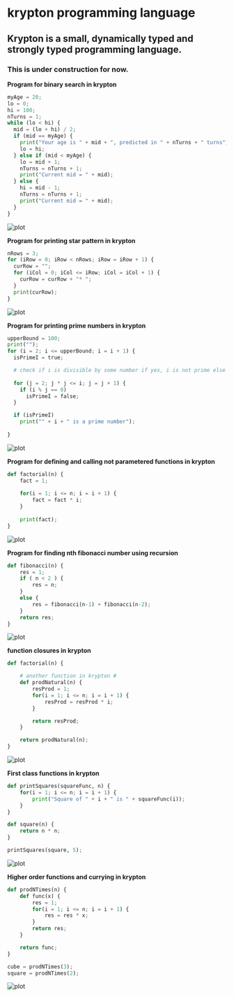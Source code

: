 # krypton programming language

## Krypton is a small, dynamically typed and strongly typed programming language.

### This is under construction for now.

**Program for binary search in krypton**

```python
myAge = 20;
lo = 0;
hi = 100;
nTurns = 1;
while (lo < hi) {
  mid = (lo + hi) / 2;
  if (mid == myAge) {
    print("Your age is " + mid + ", predicted in " + nTurns + " turns");
    lo = hi;
  } else if (mid < myAge) {
    lo = mid + 1;
    nTurns = nTurns + 1;
    print("Current mid = " + mid);
  } else {
    hi = mid - 1;
    nTurns = nTurns + 1;
    print("Current mid = " + mid);
  }
}
```

![plot](./Program%20outputs/BinarySearch.png)

**Program for printing star pattern in krypton**

```python
nRows = 3;
for (iRow = 0; iRow < nRows; iRow = iRow + 1) {
  curRow = "";
  for (iCol = 0; iCol <= iRow; iCol = iCol + 1) {
    curRow = curRow + "* ";
  }
  print(curRow);
}
```

![plot](./Program%20outputs/StarPattern.png)

**Program for printing prime numbers in krypton**

```python
upperBound = 100;
print("");
for (i = 2; i <= upperBound; i = i + 1) {
  isPrimeI = true;

  # check if i is divisible by some number if yes, i is not prime else i is prime #
        
  for (j = 2; j * j <= i; j = j + 1) {
    if (i % j == 0) 
      isPrimeI = false;
  }

  if (isPrimeI) 
    print("" + i + " is a prime number");
  
}
```

![plot](./Program%20outputs/primeNumberProgram.jpg)


**Program for defining and calling not parametered functions in krypton**

```python
def factorial(n) {
    fact = 1;
         
    for(i = 1; i <= n; i = i + 1) {
        fact = fact * i;
    }
    
    print(fact);
}
```

![plot](./Program%20outputs/factorialFunctionParams.jpg)



**Program for finding nth fibonacci number using recursion**

```python
def fibonacci(n) {
    res = 1;
    if ( n < 2 ) {
        res = n;
    } 
    else {
        res = fibonacci(n-1) + fibonacci(n-2);
    }
    return res;
}
```

![plot](./Program%20outputs/fibonacciRecursive.jpg)


**function closures in krypton**

```python
def factorial(n) {

    # another function in krypton #
    def prodNatural(n) {
        resProd = 1;
        for(i = 1; i <= n; i = i + 1) {
            resProd = resProd * i;
        }

        return resProd;
    }

    return prodNatural(n);
}
```

![plot](./Program%20outputs/factorialNestedFunctions.jpg)

**First class functions in krypton**

```python
def printSquares(squareFunc, n) {
    for(i = 1; i <= n; i = i + 1) {
        print("Square of " + i + " is " + squareFunc(i));
    }
}

def square(n) {
    return n * n;
}

printSquares(square, 5);
```

![plot](./Program%20outputs/firstClassFunctionsInKrypton.jpg)


**Higher order functions and currying in krypton**

```python
def prodNTimes(n) {
    def func(x) {
        res = 1;
        for(i = 1; i <= n; i = i + 1) {
            res = res * x;
        }
        return res;
    }

    return func;
}

cube = prodNTimes(3);
square = prodNTimes(2);

```

![plot](./Program%20outputs/higherOrderFuncsAndCurrying.jpg)